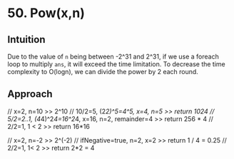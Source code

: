 # 50. Pow(x,n)

## Intuition
Due to the value of `n` being between -2^31 and 2^31, if we use a foreach loop to multiply `ans`, it will exceed the time limitation.
To decrease the time complexity to O(logn), we can divide the power by 2 each round.

## Approach
// x=2, n=10 >> 2^10
// 10/2=5, (2*2)^5=4^5, x=4, n=5 >> return 1024
// 5/2=2..1, (4*4)^2*4=16^2*4, x=16, n=2, remainder=4 >> return 256 * 4
// 2/2=1, 1 < 2 >> return 16*16

// x=2, n=-2 >> 2^(-2)
// ifNegative=true, n=2, x=2 >> return 1 / 4 = 0.25
// 2/2=1, 1< 2 >> return 2*2 = 4
